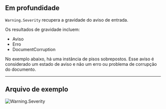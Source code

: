 ## Em profundidade
`Warning.Severity` recupera a gravidade do aviso de entrada.

Os resultados de gravidade incluem:
- Aviso
- Erro
- DocumentCorruption

No exemplo abaixo, há uma instância de pisos sobrepostos. Esse aviso é considerado um estado de aviso e não um erro ou problema de corrupção do documento.
___
## Arquivo de exemplo

![Warning.Severity](./Revit.Application.Warning.Severity_img.jpg)
